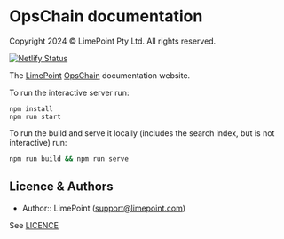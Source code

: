 # OpsChain documentation

Copyright 2024 © LimePoint Pty Ltd. All rights reserved.

[![Netlify Status](https://api.netlify.com/api/v1/badges/5111c581-0012-4e5a-9992-5d86fc6b17b4/deploy-status)](https://app.netlify.com/sites/opschaindocs/deploys)

The [LimePoint](https://www.limepoint.com/) [OpsChain](https://opschain.io/) documentation website.

To run the interactive server run:

```shell
npm install
npm run start
```

To run the build and serve it locally (includes the search index, but is not interactive) run:

```bash
npm run build && npm run serve
```

## Licence & Authors

- Author:: LimePoint (support@limepoint.com)

See [LICENCE](LICENCE)

